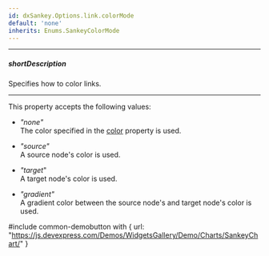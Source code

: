 ```yaml
---
id: dxSankey.Options.link.colorMode
default: 'none'
inherits: Enums.SankeyColorMode
---
```

---
##### shortDescription
Specifies how to color links.

---
This property accepts the following values:

- *"none"*      
The color specified in the [color](/api-reference/10%20UI%20Components/dxSankey/1%20Configuration/link/color.md '/Documentation/ApiReference/UI_Components/dxSankey/Configuration/link/#color') property is used.

- *"source"*        
A source node's color is used.

- *"target*"        
A target node's color is used.

- *"gradient"*      
A gradient color between the source node's and target node's color is used.

#include common-demobutton with {
    url: "https://js.devexpress.com/Demos/WidgetsGallery/Demo/Charts/SankeyChart/"
}